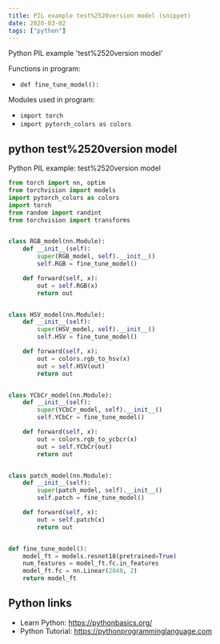 ```yaml
---
title: PIL example test%2520version model (snippet)
date: 2020-03-02
tags: ["python"]
---
```

Python PIL example 'test%2520version model'

Functions in program: 
* `def fine_tune_model():`

Modules used in program: 
* `import torch`
* `import pytorch_colors as colors`

## python test%2520version model

Python PIL example: test%2520version model

```python
from torch import nn, optim
from torchvision import models
import pytorch_colors as colors
import torch
from random import randint
from torchvision import transforms


class RGB_model(nn.Module):
    def __init__(self):
        super(RGB_model, self).__init__()
        self.RGB = fine_tune_model()

    def forward(self, x):
        out = self.RGB(x)
        return out


class HSV_model(nn.Module):
    def __init__(self):
        super(HSV_model, self).__init__()
        self.HSV = fine_tune_model()

    def forward(self, x):
        out = colors.rgb_to_hsv(x)
        out = self.HSV(out)
        return out


class YCbCr_model(nn.Module):
    def __init__(self):
        super(YCbCr_model, self).__init__()
        self.YCbCr = fine_tune_model()

    def forward(self, x):
        out = colors.rgb_to_ycbcr(x)
        out = self.YCbCr(out)
        return out


class patch_model(nn.Module):
    def __init__(self):
        super(patch_model, self).__init__()
        self.patch = fine_tune_model()

    def forward(self, x):
        out = self.patch(x)
        return out


def fine_tune_model():
    model_ft = models.resnet18(pretrained=True)
    num_features = model_ft.fc.in_features
    model_ft.fc = nn.Linear(2048, 2)
    return model_ft


```

## Python links

- Learn Python: https://pythonbasics.org/
- Python Tutorial: https://pythonprogramminglanguage.com

